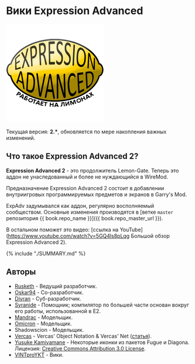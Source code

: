 # Вики Expression Advanced

![](images/ea-logo.png)

Текущая версия: **2.\***, обновляется по мере накопления важных изменений.

## Что такое Expression Advanced 2?

**Expression Advanced 2** - это продолжитель Lemon-Gate. Теперь это аддон не унаследованный и более не нуждающийся в WireMod.

Предназначение Expression Advanced 2 состоит в добавлении внутриигровых программируемых предметов и экранов в Garry's Mod.

ExpAdv задумывался как аддон, регулярно восполняемый сообществом. Основные изменения производятся в [ветке `master` репозитория {{ book.repo_name }}]({{ book.repo_master_url }}).

В остальном поможет это видео: [ссылка на YouTube](https://www.youtube.com/watch?v=5GQ4ls8pLqg Большой обзор Expression Advanced 2).

{% include "./SUMMARY.md" %}

## Авторы

- [Rusketh](http://github.com/Rusketh) - Ведущий разработчик.
- [Oskar94](http://github.com/oskar94) - Со-разработчик.
- [Divran](https://github.com/Divran) - Суб-разработчик.
- [Syranide](https://github.com/syranide) - Помощник; компилятор по большей части основан вокруг его работы, использованной в E2.
- [Mandrac](https://github.com/mandrac) - Модельщик.
- [Omicron](https://github.com/OmicroNiuM) - Модельщик.
- Shadowscion - Модельщик.
- [Vercas](https://github.com/vercas) - Vercas' Object Notation & Vercas' Net ([статья](http://www.facepunch.com/showthread.php?t=1194008)).
- [Yusuke Kamiyamane](http://p.yusukekamiyamane.com/) - Некоторые иконки из пакетов Fugue и Diagona. Лицензия: [Creative Commons Attribution 3.0 License](http://creativecommons.org/licenses/by/3.0/).
- [VINTproYKT](https://github.com/VINTproYKT) - Вики.